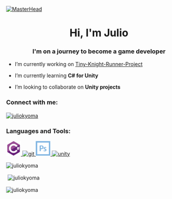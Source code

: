 [![MasterHead](https://asciistudio.tumblr.com/image/619656911948759040)]()
<h1 align="center">Hi, I'm Julio</h1>
<h3 align="center">I'm on a journey to become a game developer</h3>

-  I’m currently working on [Tiny-Knight-Runner-Project](https://github.com/juliokyoma/Tiny-Knight-Runner-Project)

-  I’m currently learning **C# for Unity**

-  I’m looking to collaborate on **Unity projects**

<h3 align="left">Connect with me:</h3>
<p align="left">
<a href="https://twitter.com/juliokyoma" target="blank"><img align="center" src="https://raw.githubusercontent.com/rahuldkjain/github-profile-readme-generator/master/src/images/icons/Social/twitter.svg" alt="juliokyoma" height="30" width="40" /></a>
</p>

<h3 align="left">Languages and Tools:</h3>
<p align="left"> <a href="https://www.w3schools.com/cs/" target="_blank" rel="noreferrer"> <img src="https://raw.githubusercontent.com/devicons/devicon/master/icons/csharp/csharp-original.svg" alt="csharp" width="40" height="40"/> </a> <a href="https://git-scm.com/" target="_blank" rel="noreferrer"> <img src="https://www.vectorlogo.zone/logos/git-scm/git-scm-icon.svg" alt="git" width="40" height="40"/> </a> <a href="https://www.photoshop.com/en" target="_blank" rel="noreferrer"> <img src="https://raw.githubusercontent.com/devicons/devicon/master/icons/photoshop/photoshop-line.svg" alt="photoshop" width="40" height="40"/> </a> <a 
href="https://unity.com/" target="_blank" rel="noreferrer"> <img src="https://www.vectorlogo.zone/logos/unity3d/unity3d-icon.svg" alt="unity" width="40" height="40"/> </a> </p>

<p><img align="center" src="https://github-readme-stats.vercel.app/api/top-langs?username=juliokyoma&show_icons=true&locale=en&layout=compact" alt="juliokyoma" /></p>

<p>&nbsp;<img align="center" src="https://github-readme-stats.vercel.app/api?username=juliokyoma&show_icons=true&locale=en" alt="juliokyoma" /></p>

<p><img align="center" src="https://github-readme-streak-stats.herokuapp.com/?user=juliokyoma&" alt="juliokyoma" /></p>
